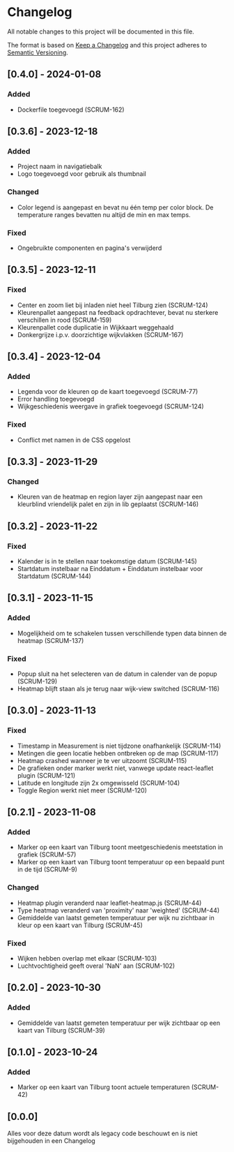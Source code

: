 # Changelog

All notable changes to this project will be documented in this file.

The format is based on [Keep a Changelog](http://keepachangelog.com/en/1.0.0/)
and this project adheres to [Semantic Versioning](http://semver.org/spec/v2.0.0.html).

## [0.4.0] - 2024-01-08

### Added
- Dockerfile toegevoegd (SCRUM-162)

## [0.3.6] - 2023-12-18

### Added
- Project naam in navigatiebalk
- Logo toegevoegd voor gebruik als thumbnail

### Changed
- Color legend is aangepast en bevat nu één temp per color block. De temperature ranges bevatten nu altijd de min en max temps.

### Fixed
- Ongebruikte componenten en pagina's verwijderd

## [0.3.5] - 2023-12-11

### Fixed
- Center en zoom liet bij inladen niet heel Tilburg zien (SCRUM-124)
- Kleurenpallet aangepast na feedback opdrachtever, bevat nu sterkere verschillen in rood (SCRUM-159)
- Kleurenpallet code duplicatie in Wijkkaart weggehaald
- Donkergrijze i.p.v. doorzichtige wijkvlakken (SCRUM-167)

## [0.3.4] - 2023-12-04

### Added

- Legenda voor de kleuren op de kaart toegevoegd (SCRUM-77)
- Error handling toegevoegd
- Wijkgeschiedenis weergave in grafiek toegevoegd (SCRUM-124)

### Fixed

- Conflict met namen in de CSS opgelost

## [0.3.3] - 2023-11-29

### Changed

- Kleuren van de heatmap en region layer zijn aangepast naar een kleurblind vriendelijk palet en zijn in lib geplaatst (SCRUM-146)

## [0.3.2] - 2023-11-22

### Fixed

- Kalender is in te stellen naar toekomstige datum (SCRUM-145)
- Startdatum instelbaar na Einddatum + Einddatum instelbaar voor Startdatum (SCRUM-144)

## [0.3.1] - 2023-11-15

### Added

- Mogelijkheid om te schakelen tussen verschillende typen data binnen de heatmap (SCRUM-137)

### Fixed

- Popup sluit na het selecteren van de datum in calender van de popup (SCRUM-129)
- Heatmap blijft staan als je terug naar wijk-view switched (SCRUM-116)

## [0.3.0] - 2023-11-13

### Fixed

- Timestamp in Measurement is niet tijdzone onafhankelijk (SCRUM-114)
- Metingen die geen locatie hebben ontbreken op de map (SCRUM-117)
- Heatmap crashed wanneer je te ver uitzoomt (SCRUM-115)
- De grafieken onder marker werkt niet, vanwege update react-leaflet plugin (SCRUM-121)
- Latitude en longitude zijn 2x omgewisseld (SCRUM-104)
- Toggle Region werkt niet meer (SCRUM-120)

## [0.2.1] - 2023-11-08

### Added

- Marker op een kaart van Tilburg toont meetgeschiedenis meetstation in grafiek (SCRUM-57)
- Marker op een kaart van Tilburg toont temperatuur op een bepaald punt in de tijd (SCRUM-9)

### Changed

- Heatmap plugin veranderd naar leaflet-heatmap.js (SCRUM-44)
- Type heatmap veranderd van 'proximity' naar 'weighted' (SCRUM-44)
- Gemiddelde van laatst gemeten temperatuur per wijk nu zichtbaar in kleur op een kaart van Tilburg (SCRUM-45)

### Fixed

- Wijken hebben overlap met elkaar (SCRUM-103)
- Luchtvochtigheid geeft overal 'NaN' aan (SCRUM-102)

## [0.2.0] - 2023-10-30

### Added

- Gemiddelde van laatst gemeten temperatuur per wijk zichtbaar op een kaart van Tilburg (SCRUM-39)

## [0.1.0] - 2023-10-24

### Added

- Marker op een kaart van Tilburg toont actuele temperaturen (SCRUM-42)

## [0.0.0]

Alles voor deze datum wordt als legacy code beschouwt en is niet bijgehouden in een Changelog
